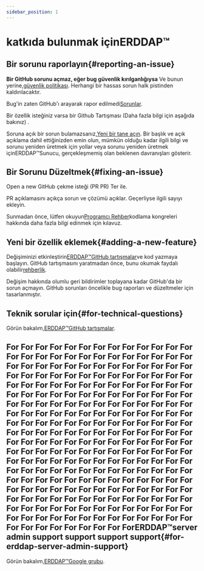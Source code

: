 ```yaml
---
sidebar_position: 1
---
```


# katkıda bulunmak içinERDDAP™
## Bir sorunu raporlayın{#reporting-an-issue} 
 **Bir GitHub sorunu açmaz, eğer bug güvenlik kırılganlığıysa** Ve bunun yerine,[güvenlik politikası](https://github.com/erddap/erddap?tab=security-ov-file). Herhangi bir hassas sorun halk pistinden kaldırılacaktır.

Bug'in zaten GitHub'ı arayarak rapor edilmedi[Sorunlar](https://github.com/ERDDAP/erddap/issues).

Bir özellik isteğiniz varsa bir Github Tartışması (Daha fazla bilgi için aşağıda bakınız) .

Soruna açık bir sorun bulamazsanız,[Yeni bir tane açın](https://github.com/ERDDAP/erddap/issues/new). Bir başlık ve açık açıklama dahil ettiğinizden emin olun, mümkün olduğu kadar ilgili bilgi ve sorunu yeniden üretmek için yollar veya sorunu yeniden üretmek içinERDDAP™Sunucu, gerçekleşmemiş olan beklenen davranışları gösterir.
## Bir Sorunu Düzeltmek{#fixing-an-issue} 
Open a new GitHub çekme isteği (PR PR) Ter ile.

PR açıklamasını açıkça sorun ve çözümü açıklar. Geçerliyse ilgili sayıyı ekleyin.

Sunmadan önce, lütfen okuyun[Programcı Rehber](/docs/contributing/programmer-guide)kodlama kongreleri hakkında daha fazla bilgi edinmek için kılavuz.
## Yeni bir özellik eklemek{#adding-a-new-feature} 
Değişiminizi etkinleştirin[ERDDAP™GitHub tartışmalar](https://github.com/ERDDAP/erddap/discussions)ve kod yazmaya başlayın. GitHub tartışmasını yaratmadan önce, bunu okumak faydalı olabilir[rehberlik](https://github.com/ERDDAP/erddap/discussions/93#discussion-4920427).

Değişim hakkında olumlu geri bildirimler toplayana kadar GitHub'da bir sorun açmayın. GitHub sorunları öncelikle bug raporları ve düzeltmeler için tasarlanmıştır.
## Teknik sorular için{#for-technical-questions} 
Görün bakalım,[ERDDAP™GitHub tartışmalar](https://github.com/ERDDAP/erddap/discussions).
## For For For For For For For For For For For For For For For For For For For For For For For For For For For For For For For For For For For For For For For For For For For For For For For For For For For For For For For For For For For For For For For For For For For For For For For For For For For For For For For For For For For For For For For For For For For For For For For For For For For For For For For For For For For For For For For For For For For For For For For For For For For For For For For For For For For For For For For For For For For For For For For For For For For For For For For For For For For For For For For For For For For For For For For For For For For For For For For For For For For For For For For For For For For For For For For For For For For For For For For For For For For For For For For For For For For For For For For For For For For For For For For For For For For For For For For For For For For For For For For For For For For For For For For For For For For For For For For ForERDDAP™server admin support support support support{#for-erddap-server-admin-support} 
Görün bakalım,[ERDDAP™Google grubu](https://groups.google.com/g/erddap).
